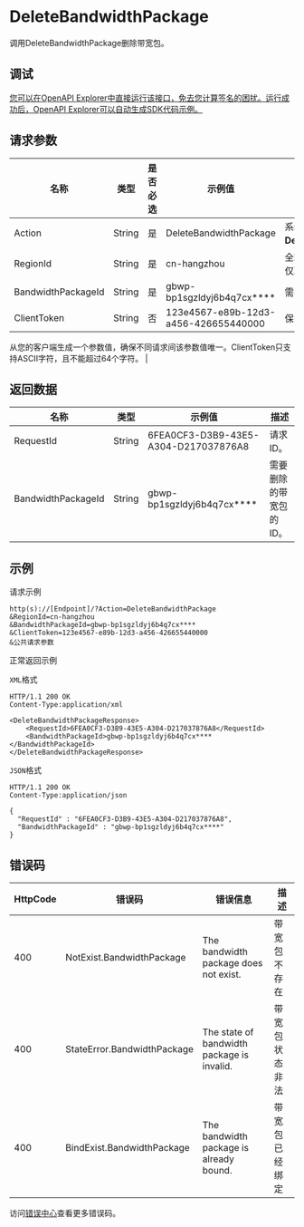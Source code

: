 # DeleteBandwidthPackage

调用DeleteBandwidthPackage删除带宽包。

## 调试

[您可以在OpenAPI Explorer中直接运行该接口，免去您计算签名的困扰。运行成功后，OpenAPI Explorer可以自动生成SDK代码示例。](https://api.aliyun.com/#product=Ga&api=DeleteBandwidthPackage&type=RPC&version=2019-11-20)

## 请求参数

|名称|类型|是否必选|示例值|描述|
|--|--|----|---|--|
|Action|String|是|DeleteBandwidthPackage|系统规定参数。取值：**DeleteBandwidthPackage**。 |
|RegionId|String|是|cn-hangzhou|全球加速实例所在的地域ID，仅取值**cn-hangzhou**。 |
|BandwidthPackageId|String|是|gbwp-bp1sgzldyj6b4q7cx\*\*\*\*|需要删除的带宽包的ID。 |
|ClientToken|String|否|123e4567-e89b-12d3-a456-426655440000|保证请求幂等性。

 从您的客户端生成一个参数值，确保不同请求间该参数值唯一。ClientToken只支持ASCII字符，且不能超过64个字符。 |

## 返回数据

|名称|类型|示例值|描述|
|--|--|---|--|
|RequestId|String|6FEA0CF3-D3B9-43E5-A304-D217037876A8|请求ID。 |
|BandwidthPackageId|String|gbwp-bp1sgzldyj6b4q7cx\*\*\*\*|需要删除的带宽包的ID。 |

## 示例

请求示例

```
http(s)://[Endpoint]/?Action=DeleteBandwidthPackage
&RegionId=cn-hangzhou
&BandwidthPackageId=gbwp-bp1sgzldyj6b4q7cx****
&ClientToken=123e4567-e89b-12d3-a456-426655440000
&公共请求参数
```

正常返回示例

`XML`格式

```
HTTP/1.1 200 OK
Content-Type:application/xml

<DeleteBandwidthPackageResponse>
    <RequestId>6FEA0CF3-D3B9-43E5-A304-D217037876A8</RequestId>
    <BandwidthPackageId>gbwp-bp1sgzldyj6b4q7cx****</BandwidthPackageId>
</DeleteBandwidthPackageResponse>
```

`JSON`格式

```
HTTP/1.1 200 OK
Content-Type:application/json

{
  "RequestId" : "6FEA0CF3-D3B9-43E5-A304-D217037876A8",
  "BandwidthPackageId" : "gbwp-bp1sgzldyj6b4q7cx****"
}
```

## 错误码

|HttpCode|错误码|错误信息|描述|
|--------|---|----|--|
|400|NotExist.BandwidthPackage|The bandwidth package does not exist.|带宽包不存在|
|400|StateError.BandwidthPackage|The state of bandwidth package is invalid.|带宽包状态非法|
|400|BindExist.BandwidthPackage|The bandwidth package is already bound.|带宽包已经绑定|

访问[错误中心](https://error-center.aliyun.com/status/product/Ga)查看更多错误码。

